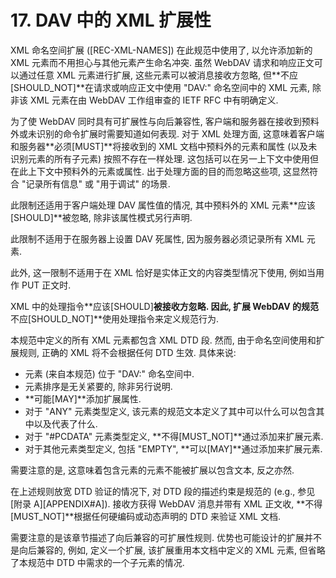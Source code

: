 # 17. DAV 中的 XML 扩展性

XML 命名空间扩展 ([REC-XML-NAMES]) 在此规范中使用了,
以允许添加新的 XML 元素而不用担心与其他元素产生命名冲突.
虽然 WebDAV 请求和响应正文可以通过任意 XML 元素进行扩展, 这些元素可以被消息接收方忽略,
但**不应[SHOULD_NOT]**在请求或响应正文中使用 "DAV:" 命名空间中的 XML 元素,
除非该 XML 元素在由 WebDAV 工作组审查的 IETF RFC 中有明确定义.

为了使 WebDAV 同时具有可扩展性与向后兼容性,
客户端和服务器在接收到预料外或未识别的命令扩展时需要知道如何表现. 对于 XML 处理方面,
这意味着客户端和服务器**必须[MUST]**将接收到的 XML 文档中预料外的元素和属性
(以及未识别元素的所有子元素) 按照不存在一样处理.
这包括可以在另一上下文中使用但在此上下文中预料外的元素或属性.
出于处理方面的目的而忽略这些项, 这显然符合 "记录所有信息" 或 "用于调试" 的场景.

此限制还适用于客户端处理 DAV 属性值的情况, 其中预料外的 XML 元素**应该[SHOULD]**被忽略,
除非该属性模式另行声明.

此限制不适用于在服务器上设置 DAV 死属性, 因为服务器必须记录所有 XML 元素.

此外, 这一限制不适用于在 XML 恰好是实体正文的内容类型情况下使用, 例如当用作 PUT 正文时.

XML 中的处理指令**应该[SHOULD]**被接收方忽略. 因此,
扩展 WebDAV 的规范**不应[SHOULD_NOT]**使用处理指令来定义规范行为.

本规范中定义的所有 XML 元素都包含 XML DTD 段. 然而, 由于命名空间使用和扩展规则,
正确的 XML 将不会根据任何 DTD 生效. 具体来说:

- 元素 (来自本规范) 位于 "DAV:" 命名空间中.
- 元素排序是无关紧要的, 除非另行说明.
- **可能[MAY]**添加扩展属性.
- 对于 "ANY" 元素类型定义, 该元素的规范文本定义了其中可以什么可以包含其中以及代表了什么.
- 对于 "#PCDATA" 元素类型定义, **不得[MUST_NOT]**通过添加来扩展元素.
- 对于其他元素类型定义, 包括 "EMPTY", **可以[MAY]**通过添加来扩展元素.

需要注意的是, 这意味着包含元素的元素不能被扩展以包含文本, 反之亦然.

在上述规则放宽 DTD 验证的情况下, 对 DTD 段的描述约束是规范的
(e.g., 参见[附录 A][APPENDIX#A]). 接收方获得 WebDAV 消息并带有 XML 正文收,
**不得[MUST_NOT]**根据任何硬编码或动态声明的 DTD 来验证 XML 文档.

需要注意的是该章节描述了向后兼容的可扩展性规则. 优势也可能设计的扩展并不是向后兼容的,
例如, 定义一个扩展, 该扩展重用本文档中定义的 XML 元素,
但省略了本规范中 DTD 中需求的一个子元素的情况.

